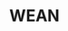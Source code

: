 ---
lastmod: '2025-04-06T06:05:20+00:00'
latitude: -30.595044
layout: suburb
longitude: 150.17806
postcode: '2382'
state: NSW
title: WEAN
url: /nsw/wean/
---